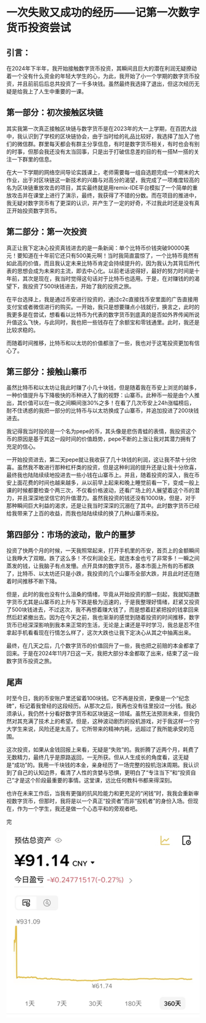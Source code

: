 # **一次失败又成功的经历——记第一次数字货币投资尝试**

## **引言：**

在2024年下半年，我开始接触数字货币投资，其瞬间且巨大的潜在利润无疑撩动着一个没有什么资金的年轻大学生的心，为此，我开始了小一个学期的数字货币投资，并且前前后后总共投资了一千多块钱。虽然最终我选择了退出，但这次经历无疑是给我上了人生中重要的一课。

## **第一部分：初次接触区块链**

其实我第一次真正接触区块链与数字货币是在2023年的大一上学期，在百团大战中，我认识到了学校的区块链协会，由于当时给的礼品比较好，我选择了加入了他们的微信群。群里每天都会有群主分享信息，有时是数字货币相关，有时也会有别的时事，但那会我还没有太当回事，只是出于打破信息差的目的有一搭M一搭的关注一下群里的信息。

在大一下学期的网络空间导论实践课上，老师需要每一组自选题完成一个期末的大作业，出于对区块链这一新技术的兴趣与对高分的渴望，我完成了一项难度较高的名为区块链重放攻击的项目，其实最终就是用remix-IDE平台模拟了一个简单的重放攻击并在课堂上进行了演示，最终，我获得了不错的分数。而在项目的推进中，我无疑对数字货币有了更深的认识，并产生了一定的好奇，不过我此时还是没有真正开始投资数字货币。

## **第二部分：第一次投资**

真正让我下定决心投资真钱进去的是一条新闻：单个比特币价钱突破90000美元！要知道在十年前它还只有500美元啊！当时我简直震惊了，一个比特币竟然有如此高的价值，而且我认定未来比特币肯定会持续提升的，因为我认为其背后所代表的思想会成为未来的主流，即去中心化。以前老话说得好，最好的努力时间是十年前，其次是现在，我当时觉得这句话对于比特币也适用。于是，在对赚钱的的渴望下，我投资了500块钱进去，开始了我的投资之旅。

在平台选择上，我是通过币安进行投资的，通过c2c直接找币安里面的广告直接用支付宝或者微信进行的购买。一开始，我只是想要赚点小钱就行，换言之，此时的我更多是在尝试，想看看以比特币为代表的数字货币到底真的是否如外界传闻所说升值这么飞快，与此同时，我也把一些钱存在了余额宝和零钱通里。此时，我还是比较求稳的。

而随着时间推移，比特币和以太坊的价值都涨了一些，我也对于这笔投资更加有信心了。

## **第三部分：接触山寨币**

虽然比特币和以太坊让我此时赚了小几十块钱，但是随着我在币安上浏览的越多，一种价值提升与下降极快的币种进入了我的视野：山寨币。此种币一般是由个人推出，其价值可以在一夜之间瞬间涨30%之多！在看了几次币安上24h涨幅榜后，耐不住诱惑的我把一部分的比特币与以太坊换成了山寨币，并追加投进了200块钱进去。

我记得我当时投的是一个名为pepe的币，其头像是悲伤青蛙的表情，我投资这个币的原因是基于其这一段时间的价值趋势，pepe不断的上涨让我对其潜力拥有了充足的信心。

一开始投资进去，第二天pepe就让我收获了几十块钱的利润，这让我不禁十分欣喜。虽然我不敢进行那种杠杆类的投资，但是这种利润的提升还是让我十分欣喜，最终我也陆陆续续地投进去一些小钱在山寨币上。并且，随着投资的深入，我在币安上面花费的时间也越来越多，从以前早上起来和晚上睡觉前看一下，变成一般上课的时候都要检查个两三次，不仅看价格波动，还看广场上的人展望着这个币的潜力，并且深深地坚信它的升值潜力。虽然我投资的钱还没有1000块，但是，对于那种瞬间巨大利益的渴求，还是让我当时深深的沉溺在了其中。此时数字货币已经给我带来了上百的收益，而我也陆陆续续的换了几种山寨币来投。

## **第四部分：市场的波动，散户的噩梦**

投资了快两个月的时候，一天我照常起来，打开手机里的币安，首页上的金额瞬间让我睁大了双眼。跌了这么多！不仅利润全无，就连本金也亏了非常多！一瞬之间蒸发的钱，让我脑子有点发懵。点开具体的数字货币，基本市面上所有的币都跌了，比特币、以太坊还只是小跌，我投资的几个山寨币全部大跌，并且此时还在随着时间推移不断下降。

但是，此时的我也没有什么沮桑的情绪，毕竟从开始投资的那一刻起，我就知道数字货币尤其是山寨币的上升与下跌是极为迅速的，于是我整理好情绪，赶紧又投资了500块钱进去，不过这次，我不再想着赚大钱了，而是想着赶紧把投的钱拿回来然后赶紧撤出去。因为在今天之前，我也渐渐的感觉到随着投资的时间推移，数字货币已经深深影响到我本来正常的生活，无论是上课还是平时学习，我总是忍不住拿起手机看看现在行情怎么样了，这次大跌也让我下定决心从其之中抽离出来。

最终，在几天之后，几个数字货币的价值回升了一些，我也把之前赔的本金都拿了回来。于是在2024年11月7日这一天，我把大部分本金都取了出来，结束了这一段数字货币投资之旅。

## **尾声**

时至今日，我的币安账户里还留着100块钱。它不再是投资，更像是一个“纪念碑”，标记着我曾经的这段经历。从那次之后，我再也没有往里投过一分钱。我必须承认，我仍然十分看好数字货币和区块链这一领域。虽然无法预测未来，但我仍然对其充满了技术上的希望。但是，这种波动剧烈的投机游戏，对于我这样一个穷大学生来说，风险还是太高了。它所带来的精神内耗，远超过了我所能承受的范围。

这次投资，如果从金钱回报上来看，无疑是“失败”的。我折腾了近两个月，耗费了无数精力，最终几乎是原路返回，一无所获。但从人生成长的角度看，这无疑是“成功”的。我用一千块钱的本金，亲身经历了一场完整的投机泡沫周期。我认识到了自己的认知边界，看清了人性的贪婪与恐惧，更明白了“专注当下”和“投资自己”才是这个阶段最重要的事情。这堂课，远比任何教科书都来得深刻。

也许在未来工作后，当我有更强的抗风险能力和更充足的“闲钱”时，我我会重新审视数字货币，但那时，我将是以一个真正“投资者”而非“投机者”的身份入场。但现在，作为一个学生，我还是做一个心态平和的旁观者吧。

完

![image](screenshot.jpg)
